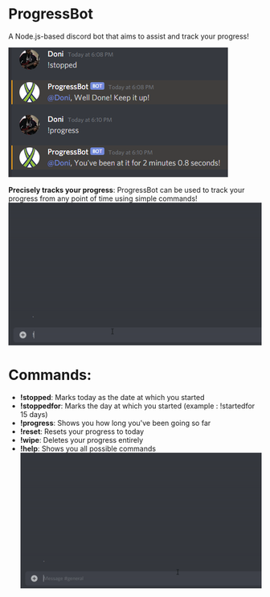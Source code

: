 # ProgressBot
A Node.js-based discord bot that aims to assist and track your progress!

![img](https://github.com/kingdonii/ProgressBot/blob/master/img/img.png)

 **Precisely tracks your progress**: ProgressBot can be used to track your progress from any point of time using simple commands!
 ![gif](https://github.com/kingdonii/ProgressBot/blob/master/img/!stoppedfor.gif)
 
 # Commands: 
 - **!stopped**: Marks today as the date at which you started
 - **!stoppedfor**: Marks the day at which you started (example : !startedfor 15 days)
 - **!progress**: Shows you how long you've been going so far
 - **!reset**: Resets your progress to today
 - **!wipe**: Deletes your progress entirely
 - **!help**: Shows you all possible commands
 ![gif2](https://github.com/kingdonii/ProgressBot/blob/master/img/!help.gif)
 

